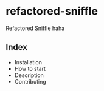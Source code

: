 # refactored-sniffle

Refactored Sniffle haha

## Index

- Installation
- How to start
- Description
- Contributing

